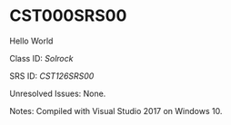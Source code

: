 # CST000SRS00
Hello World


Class ID: *Solrock*

SRS ID: *CST126SRS00*

Unresolved Issues:  None. 

Notes: Compiled with Visual Studio 2017 on Windows 10. 